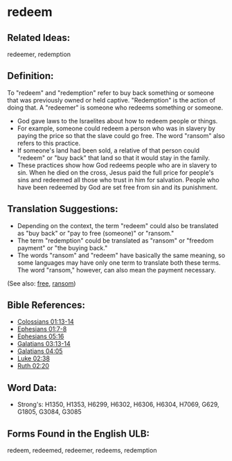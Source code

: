 # redeem

## Related Ideas:

redeemer, redemption

## Definition:

To "redeem" and "redemption" refer to buy back something or someone that was previously owned or held captive. "Redemption" is the action of doing that. A "redeemer" is someone who redeems something or someone.

* God gave laws to the Israelites about how to redeem people or things.
* For example, someone could redeem a person who was in slavery by paying the price so that the slave could go free. The word "ransom" also refers to this practice.
* If someone's land had been sold, a relative of that person could "redeem" or "buy back" that land so that it would stay in the family.
* These practices show how God redeems people who are in slavery to sin. When he died on the cross, Jesus paid the full price for people's sins and redeemed all those who trust in him for salvation. People who have been redeemed by God are set free from sin and its punishment.

## Translation Suggestions:

* Depending on the context, the term "redeem" could also be translated as "buy back" or "pay to free (someone)" or "ransom."
* The term "redemption" could be translated as "ransom" or "freedom payment" or "the buying back."
* The words "ransom" and "redeem" have basically the same meaning, so some languages may have only one term to translate both these terms. The word "ransom," however, can also mean the payment necessary.

(See also: [free](../other/free.md), [ransom](../kt/ransom.md))

## Bible References:

* [Colossians 01:13-14](rc://en/tn/help/col/01/13)
* [Ephesians 01:7-8](rc://en/tn/help/eph/01/07)
* [Ephesians 05:16](rc://en/tn/help/eph/05/16)
* [Galatians 03:13-14](rc://en/tn/help/gal/03/13)
* [Galatians 04:05](rc://en/tn/help/gal/04/05)
* [Luke 02:38](rc://en/tn/help/luk/02/38)
* [Ruth 02:20](rc://en/tn/help/rut/02/20)

## Word Data:

* Strong's: H1350, H1353, H6299, H6302, H6306, H6304, H7069, G629, G1805, G3084, G3085

## Forms Found in the English ULB:

redeem, redeemed, redeemer, redeems, redemption
